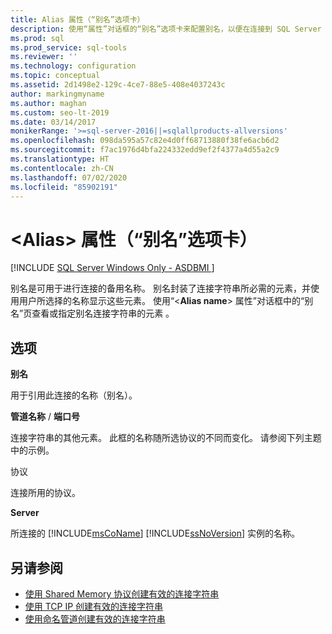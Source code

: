 ```yaml
---
title: Alias 属性（“别名”选项卡）
description: 使用“属性”对话框的“别名”选项卡来配置别名，以便在连接到 SQL Server 实例时可以使用替代名称。
ms.prod: sql
ms.prod_service: sql-tools
ms.reviewer: ''
ms.technology: configuration
ms.topic: conceptual
ms.assetid: 2d1498e2-129c-4ce7-88e5-408e4037243c
author: markingmyname
ms.author: maghan
ms.custom: seo-lt-2019
ms.date: 03/14/2017
monikerRange: '>=sql-server-2016||=sqlallproducts-allversions'
ms.openlocfilehash: 098da595a57c82e4d0ff68713880f38fe6acb6d2
ms.sourcegitcommit: f7ac1976d4bfa224332edd9ef2f4377a4d55a2c9
ms.translationtype: HT
ms.contentlocale: zh-CN
ms.lasthandoff: 07/02/2020
ms.locfileid: "85902191"
---
```

# <a name="ltaliasgt-properties-alias-tab"></a>&lt;Alias&gt; 属性（“别名”选项卡）

[!INCLUDE [SQL Server Windows Only - ASDBMI ](../../includes/applies-to-version/sql-windows-only-asdbmi.md)]

别名是可用于进行连接的备用名称。 别名封装了连接字符串所必需的元素，并使用用户所选择的名称显示这些元素。 使用“\<**Alias name**> 属性”对话框中的“别名”页查看或指定别名连接字符串的元素 。

## <a name="options"></a>选项

**别名**

用于引用此连接的名称（别名）。  

**管道名称** / **端口号**  

连接字符串的其他元素。 此框的名称随所选协议的不同而变化。 请参阅下列主题中的示例。  

协议

连接所用的协议。

**Server**

所连接的 [!INCLUDE[msCoName](../../includes/msconame-md.md)] [!INCLUDE[ssNoVersion](../../includes/ssnoversion-md.md)] 实例的名称。  

## <a name="see-also"></a>另请参阅

- [使用 Shared Memory 协议创建有效的连接字符串](../../tools/configuration-manager/creating-a-valid-connection-string-using-shared-memory-protocol.md)
- [使用 TCP IP 创建有效的连接字符串](../../tools/configuration-manager/creating-a-valid-connection-string-using-tcp-ip.md)
- [使用命名管道创建有效的连接字符串](https://msdn.microsoft.com/library/90930ff2-143b-4651-8ae3-297103600e4f)